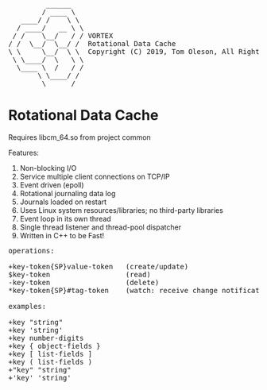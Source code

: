 <pre>
         ______
        / ____ \
   ____/ /    \ \
  / ____/   __ \ \
 / /    \__/   / / VORTEX
/ /  \__/  \__/ /  Rotational Data Cache
\ \     \__/  \ \  Copyright (C) 2019, Tom Oleson, All Rights Reserved.
 \ \____/  \   \ \
  \____ \  /   / /
       \ \____/ /
        \______/
</pre>

# Rotational Data Cache

Requires libcm_64.so from project common

Features:
1. Non-blocking I/O
2. Service multiple client connections on TCP/IP
3. Event driven (epoll)
4. Rotational journaling data log
5. Journals loaded on restart
6. Uses Linux system resources/libraries; no third-party libraries
7. Event loop in its own thread
8. Single thread listener and thread-pool dispatcher
9. Written in C++ to be Fast!


<pre>
operations:

+key-token{SP}value-token   (create/update)
$key-token                  (read)
-key-token                  (delete)
*key-token{SP}#tag-token    (watch: receive change notifications)

examples:

+key "string"
+key 'string'
+key number-digits
+key { object-fields }
+key [ list-fields ]
+key ( list-fields )
+"key" "string"
+'key' 'string'

</pre>